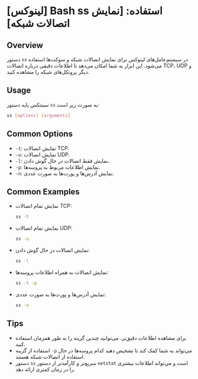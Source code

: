 # [لینوکس] Bash ss استفاده: [نمایش اتصالات شبکه]

## Overview
دستور `ss` در سیستم‌عامل‌های لینوکس برای نمایش اتصالات شبکه و سوکت‌ها استفاده می‌شود. این ابزار به شما امکان می‌دهد تا اطلاعات دقیقی درباره اتصالات TCP، UDP و دیگر پروتکل‌های شبکه را مشاهده کنید.

## Usage
سینتکس پایه دستور `ss` به صورت زیر است:

```bash
ss [options] [arguments]
```

## Common Options
- `-t`: نمایش اتصالات TCP.
- `-u`: نمایش اتصالات UDP.
- `-l`: نمایش فقط اتصالات در حال گوش دادن.
- `-p`: نمایش اطلاعات مربوط به پروسه‌ها.
- `-n`: نمایش آدرس‌ها و پورت‌ها به صورت عددی.

## Common Examples
- نمایش تمام اتصالات TCP:
  ```bash
  ss -t
  ```

- نمایش تمام اتصالات UDP:
  ```bash
  ss -u
  ```

- نمایش اتصالات در حال گوش دادن:
  ```bash
  ss -l
  ```

- نمایش اتصالات به همراه اطلاعات پروسه‌ها:
  ```bash
  ss -t -p
  ```

- نمایش آدرس‌ها و پورت‌ها به صورت عددی:
  ```bash
  ss -n
  ```

## Tips
- برای مشاهده اطلاعات دقیق‌تر، می‌توانید چندین گزینه را به طور همزمان استفاده کنید.
- استفاده از گزینه `-p` می‌تواند به شما کمک کند تا تشخیص دهید کدام پروسه‌ها در حال استفاده از اتصالات شبکه هستند.
- دستور `ss` سریع‌تر و کارآمدتر از دستور `netstat` است و می‌تواند اطلاعات بیشتری را در زمان کمتری ارائه دهد.